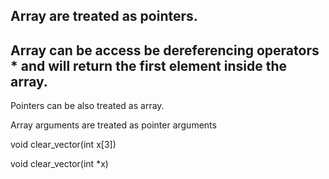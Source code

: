 ## Array are treated as pointers.
## Array can be access be dereferencing operators * and will return the first element inside the array.

Pointers can be also treated as array.


Array arguments are treated as pointer arguments

void clear_vector(int x[3])

void clear_vector(int *x)
